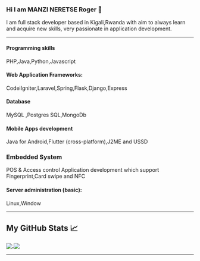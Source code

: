 ### Hi I am MANZI NERETSE Roger 👋
I am full stack developer based in Kigali,Rwanda 
with aim to always learn and
acquire new skills, very
passionate in application
development.

---

#### Programming skills
PHP,Java,Python,Javascript
#### Web Application Frameworks:
CodeiIgniter,Laravel,Spring,Flask,Django,Express
#### Database
MySQL ,Postgres SQL,MongoDb
#### Mobile Apps development
Java for Android,Flutter (cross-platform),J2ME and USSD
### Embedded System
POS & Access control Application development which support Fingerprint,Card swipe and NFC
#### Server administration (basic):
Linux,Window

---

## My GitHub Stats &#x1f4c8;
<a href="https://github.com/themottorw/github-readme-stats">
  <img align="center" src="https://github-readme-stats.vercel.app/api/top-langs/?username=themottorw&hide=html&repo=github-readme-stats" />
</a>
<a href="https://github.com/themottorw/themottorw">
  <img align="center" src="https://github-readme-stats.vercel.app/api?username=themottorw&count_private=true&hide=contribs,prs&repo=convoychat" />
</a>

---
